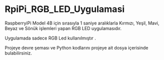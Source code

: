 # RpiPi_RGB_LED_Uygulamasi
RaspberryiPi Model 4B için sırasıyla 1 saniye aralıklarla Kırmızı, Yeşil, Mavi, Beyaz ve Sönük işlemleri yapan RGB LED uygulamasıdır.

Uygulamada sadece RGB Led kullanılmıştır .

Projeye devre şeması ve Python kodlarını projeye ait dosya içerisinde bulabilirsiniz.
